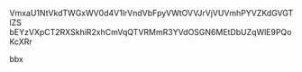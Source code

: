 VmxaU1NtVkdTWGxWV0d4V1lrVndVbFpyVWtOVVJrVjVUVmhPYVZKdGVGTlZS
bEYzVXpCT2RXSkhiR2xhCmVqQTVRMmR3YVdOSGN6MEtDbUZqWlE9PQoKcXRr

bbx